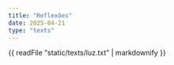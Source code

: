 ```yaml
---
title: "Reflexões"
date: 2025-04-21
type: "texts"
---
```


{{ readFile "static/texts/luz.txt" | markdownify }}
